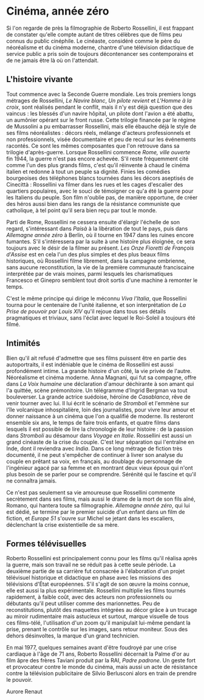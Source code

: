 # Cinéma, année zéro

Si l'on regarde de près la filmographie de Roberto Rossellini, il est frappant de constater qu'elle compte autant de titres célèbres que de films peu connus du public cinéphile. Le cinéaste, considéré comme le père du néoréalisme et du cinéma moderne, chantre d'une télévision didactique de service public a pris soin de toujours décontenancer ses contemporains et de ne jamais être là où on l'attendait.

## L'histoire vivante

Tout commence avec la Seconde Guerre mondiale. Les trois premiers longs métrages de Rossellini, _Le Navire blanc_, _Un pilote revient_ et _L'Homme à la croix_, sont réalisés pendant le conflit, mais il n'y est déjà question que des vaincus : les blessés d'un navire hôpital, un pilote dont l'avion a été abattu, un aumônier opérant sur le front russe. Cette trilogie financée par le régime de Mussolini a pu embarrasser Rossellini, mais elle ébauche déjà le style de ses films néoréalistes : décors réels, mélange d'acteurs professionnels et non professionnels, visée documentaire et peu de recul sur les événements racontés. Ce sont les mêmes composantes que l'on retrouve dans sa trilogie d'après-guerre. Lorsque Rossellini commence _Rome, ville ouverte_ fin 1944, la guerre n'est pas encore achevée. S'il reste fréquemment cité comme l'un des plus grands films, c'est qu'il réinvente à chaud le cinéma italien et redonne à tout un peuple sa dignité. Finies les comédies bourgeoises des téléphones blancs tournées dans les décors aseptisés de Cinecittà : Rossellini va filmer dans les rues et les cages d'escalier des quartiers populaires, avec le souci de témoigner ce qu'a été la guerre pour les Italiens du peuple. Son film n'oublie pas, de manière opportune, de créer des héros aussi bien dans les rangs de la résistance communiste que catholique, à tel point qu'il sera bien reçu par tout le monde.

Parti de Rome, Rossellini ne cessera ensuite d'élargir l'échelle de son regard, s'intéressant dans _Paisà_ à la libération de tout le pays, puis dans _Allemagne année zéro_ à Berlin, où il tourne en 1947 dans les ruines encore fumantes. S'il s'intéressera par la suite à une histoire plus éloignée, ce sera toujours avec le désir de la filmer au présent. _Les Onze Fioretti de François d'Assise_ est en cela l'un des plus simples et des plus beaux films historiques, où Rossellini filme librement, dans la campagne ombrienne, sans aucune reconstitution, la vie de la première communauté franciscaine interprétée par de vrais moines, parmi lesquels les charismatiques Francesco et Ginepro semblent tout droit sortis d'une machine à remonter le temps.

C'est le même principe qui dirige le méconnu _Viva l'Italia_, que Rossellini tourna pour le centenaire de l'unité italienne, et son interprétation de _La Prise de pouvoir par Louis XIV_ qu'il rejoue dans tous ses détails pragmatiques et triviaux, sans l'éclat avec lequel le Roi-Soleil a toujours été filmé.

## Intimités

Bien qu'il ait refusé d'admettre que ses films puissent être en partie des autoportraits, il est indéniable que le cinéma de Rossellini est aussi profondément intime. La grande histoire d'un côté, la vie privée de l'autre. Néoréalisme et cinéma moderne. Anna Magnani, qui fut sa compagne, offre dans _La Voix humaine_ une déclaration d'amour déchirante à son amant qui l'a quittée, scène prémonitoire. Un télégramme d'Ingrid Bergman va tout bouleverser. La grande actrice suédoise, héroïne de _Casablanca_, rêve de venir tourner avec lui. Il lui écrit le scénario de _Stromboli_ et l'emmène sur l'île volcanique inhospitalière, loin des journalistes, pour vivre leur amour et donner naissance à un cinéma que l'on a qualifié de moderne. Ils resteront ensemble six ans, le temps de faire trois enfants, et quatre films dans lesquels il est possible de lire la chronologie de leur histoire : de la passion dans _Stromboli_ au désamour dans _Voyage en Italie_. Rossellini est aussi un grand cinéaste de la crise du couple. C'est leur séparation qui l'entraîne en Inde, dont il reviendra avec _India_. Dans ce long métrage de fiction très documenté, il ne peut s'empêcher de continuer à livrer son analyse du couple en prêtant sa voix, en français, au doublage du personnage de l'ingénieur agacé par sa femme et en montrant deux vieux époux qui n'ont plus besoin de se parler pour se comprendre. Sérénité qui le fascine et qu'il ne connaîtra jamais.

Ce n'est pas seulement sa vie amoureuse que Rossellini commente secrètement dans ses films, mais aussi le drame de la mort de son fils aîné, Romano, qui hantera toute sa filmographie. _Allemagne année zéro_, qui lui est dédié, se termine par le premier suicide d'un enfant dans un film de fiction, et _Europe 51_ s'ouvre sur Michel se jetant dans les escaliers, déclenchant la crise existentielle de sa mère.

## Formes télévisuelles

Roberto Rossellini est principalement connu pour les films qu'il réalisa après la guerre, mais son travail ne se réduit pas à cette seule période. La deuxième partie de sa carrière fut consacrée à l'élaboration d'un projet télévisuel historique et didactique en phase avec les missions des télévisions d'État européennes. S'il s'agit de son œuvre la moins connue, elle est aussi la plus expérimentale. Rossellini multiplie les films tournés rapidement, à faible coût, avec des acteurs non professionnels ou débutants qu'il peut utiliser comme des marionnettes. Peu de reconstitutions, plutôt des maquettes intégrées au décor grâce à un trucage au miroir rudimentaire mais astucieux et surtout, marque visuelle de tous ces films-télé, l'utilisation d'un zoom qu'il manipulait lui-même pendant la prise, prenant le contrôle sur les images, sans retour moniteur. Sous des dehors désinvoltes, la marque d'un grand technicien.

En mai 1977, quelques semaines avant d'être foudroyé par une crise cardiaque à l'âge de 71 ans, Roberto Rossellini décernait la Palme d'or au film âpre des frères Taviani produit par la RAI, _Padre padrone_. Un geste fort et provocateur contre le monde du cinéma, mais aussi un acte de résistance contre la télévision publicitaire de Silvio Berlusconi alors en train de prendre le pouvoir.

Aurore Renaut
